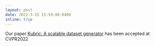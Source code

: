 ```yaml
---
layout: post
date: 2022-3-15 15:59:00-0400
inline: true
---
```


Our paper [Kubric: A scalable dataset generator](https://arxiv.org/abs/2203.03570) has been accepted at CVPR2022
